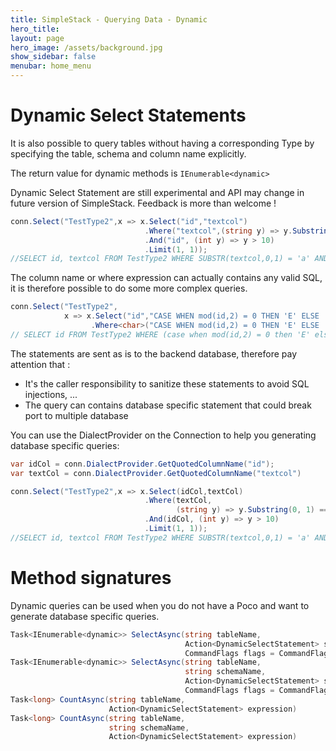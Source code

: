 ```yaml
---
title: SimpleStack - Querying Data - Dynamic
hero_title:
layout: page
hero_image: /assets/background.jpg
show_sidebar: false
menubar: home_menu
---
```

# Dynamic Select Statements
It is also possible to query tables without having a corresponding Type by specifying the table, schema and column name explicitly.

The return value for dynamic methods is ```IEnumerable<dynamic>```

<div class="notification is-warning">
<span class="icon"><i class="fas fa-exclamation-circle"></i></span>
Dynamic Select Statement are still experimental and API may change in future version of SimpleStack. Feedback is more than welcome !
</div>

```csharp
conn.Select("TestType2",x => x.Select("id","textcol")
                              .Where("textcol",(string y) => y.Substring(0, 1) == "a")
                              .And("id", (int y) => y > 10)
                              .Limit(1, 1));
//SELECT id, textcol FROM TestType2 WHERE SUBSTR(textcol,0,1) = 'a' AND id > 10 LIMIT 1 OFFSET 1
```
The column name or where expression can actually contains any valid SQL, it is therefore possible to do some more complex queries.

```csharp
conn.Select("TestType2",
            x => x.Select("id","CASE WHEN mod(id,2) = 0 THEN 'E' ELSE 'O' END AS even_odd")
                  .Where<char>("CASE WHEN mod(id,2) = 0 THEN 'E' ELSE 'O' END", y => y == 'O'));
// SELECT id FROM TestType2 WHERE (case when mod(id,2) = 0 then 'E' else 'O' end) = 'O'
```

<div class="notification is-warning">
<span class="icon"><i class="fas fa-exclamation-circle"></i></span>
The statements are sent as is to the backend database, therefore pay attention that :
<ul>
<li>It's the caller responsibility to sanitize these statements to avoid SQL injections, ...</li>
<li>The query can contains database specific statement that could break port to multiple database</li>
</ul>
</div>

You can use the DialectProvider on the Connection to help you generating database specific queries:

```csharp
var idCol = conn.DialectProvider.GetQuotedColumnName("id");
var textCol = conn.DialectProvider.GetQuotedColumnName("textcol")

conn.Select("TestType2",x => x.Select(idCol,textCol)
                              .Where(textCol,
                                     (string y) => y.Substring(0, 1) == "a")
                              .And(idCol, (int y) => y > 10)
                              .Limit(1, 1));
//SELECT id, textcol FROM TestType2 WHERE SUBSTR(textcol,0,1) = 'a' AND id > 10 LIMIT 1 OFFSET 1
```

# Method signatures

Dynamic queries can be used when you do not have a Poco and want to generate database specific queries. 

```csharp
Task<IEnumerable<dynamic>> SelectAsync(string tableName, 
                                       Action<DynamicSelectStatement> selectStatement,
                                       CommandFlags flags = CommandFlags.Buffered)
Task<IEnumerable<dynamic>> SelectAsync(string tableName, 
                                       string schemaName,
                                       Action<DynamicSelectStatement> selectStatement,
                                       CommandFlags flags = CommandFlags.Buffered)
Task<long> CountAsync(string tableName, 
                      Action<DynamicSelectStatement> expression)
Task<long> CountAsync(string tableName,
                      string schemaName, 
                      Action<DynamicSelectStatement> expression)
```
